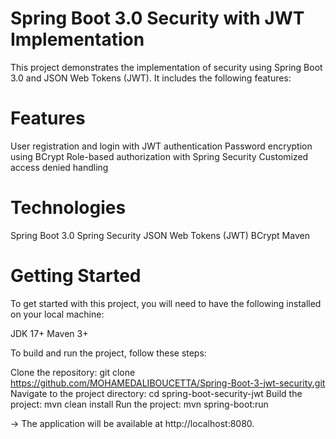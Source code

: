 # **Spring Boot 3.0 Security with JWT Implementation**

This project demonstrates the implementation of security using Spring Boot 3.0 and JSON Web Tokens (JWT). It includes the following features:

# **Features**

User registration and login with JWT authentication
Password encryption using BCrypt
Role-based authorization with Spring Security
Customized access denied handling

# **Technologies**

Spring Boot 3.0
Spring Security
JSON Web Tokens (JWT)
BCrypt
Maven

# **Getting Started**

To get started with this project, you will need to have the following installed on your local machine:

JDK 17+
Maven 3+

To build and run the project, follow these steps:

Clone the repository: git clone https://github.com/MOHAMEDALIBOUCETTA/Spring-Boot-3-jwt-security.git
Navigate to the project directory: cd spring-boot-security-jwt
Build the project: mvn clean install
Run the project: mvn spring-boot:run

-> The application will be available at http://localhost:8080.